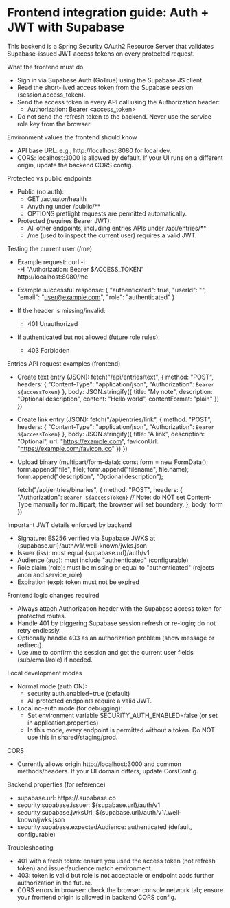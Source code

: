 # Frontend integration guide: Auth + JWT with Supabase

This backend is a Spring Security OAuth2 Resource Server that validates Supabase-issued JWT access tokens on every protected request.

What the frontend must do
- Sign in via Supabase Auth (GoTrue) using the Supabase JS client.
- Read the short-lived access token from the Supabase session (session.access_token).
- Send the access token in every API call using the Authorization header:
  - Authorization: Bearer <access_token>
- Do not send the refresh token to the backend. Never use the service role key from the browser.

Environment values the frontend should know
- API base URL: e.g., http://localhost:8080 for local dev.
- CORS: localhost:3000 is allowed by default. If your UI runs on a different origin, update the backend CORS config.

Protected vs public endpoints
- Public (no auth):
  - GET /actuator/health
  - Anything under /public/**
  - OPTIONS preflight requests are permitted automatically.
- Protected (requires Bearer JWT):
  - All other endpoints, including entries APIs under /api/entries/**
  - /me (used to inspect the current user) requires a valid JWT.

Testing the current user (/me)
- Example request:
  curl -i \
    -H "Authorization: Bearer $ACCESS_TOKEN" \
    http://localhost:8080/me

- Example successful response:
  {
    "authenticated": true,
    "userId": "<sub-from-token>",
    "email": "user@example.com",
    "role": "authenticated"
  }

- If the header is missing/invalid:
  - 401 Unauthorized
- If authenticated but not allowed (future role rules):
  - 403 Forbidden

Entries API request examples (frontend)
- Create text entry (JSON):
  fetch("/api/entries/text", {
    method: "POST",
    headers: {
      "Content-Type": "application/json",
      "Authorization": `Bearer ${accessToken}`
    },
    body: JSON.stringify({
      title: "My note",
      description: "Optional description",
      content: "Hello world",
      contentFormat: "plain"
    })
  })

- Create link entry (JSON):
  fetch("/api/entries/link", {
    method: "POST",
    headers: {
      "Content-Type": "application/json",
      "Authorization": `Bearer ${accessToken}`
    },
    body: JSON.stringify({
      title: "A link",
      description: "Optional",
      url: "https://example.com",
      faviconUrl: "https://example.com/favicon.ico"
    })
  })

- Upload binary (multipart/form-data):
  const form = new FormData();
  form.append("file", file);
  form.append("filename", file.name);
  form.append("description", "Optional description");

  fetch("/api/entries/binaries", {
    method: "POST",
    headers: {
      "Authorization": `Bearer ${accessToken}`
      // Note: do NOT set Content-Type manually for multipart; the browser will set boundary.
    },
    body: form
  })

Important JWT details enforced by backend
- Signature: ES256 verified via Supabase JWKS at {supabase.url}/auth/v1/.well-known/jwks.json
- Issuer (iss): must equal {supabase.url}/auth/v1
- Audience (aud): must include "authenticated" (configurable)
- Role claim (role): must be missing or equal to "authenticated" (rejects anon and service_role)
- Expiration (exp): token must not be expired

Frontend logic changes required
- Always attach Authorization header with the Supabase access token for protected routes.
- Handle 401 by triggering Supabase session refresh or re-login; do not retry endlessly.
- Optionally handle 403 as an authorization problem (show message or redirect).
- Use /me to confirm the session and get the current user fields (sub/email/role) if needed.

Local development modes
- Normal mode (auth ON):
  - security.auth.enabled=true (default)
  - All protected endpoints require a valid JWT.
- Local no-auth mode (for debugging):
  - Set environment variable SECURITY_AUTH_ENABLED=false (or set in application.properties)
  - In this mode, every endpoint is permitted without a token. Do NOT use this in shared/staging/prod.

CORS
- Currently allows origin http://localhost:3000 and common methods/headers. If your UI domain differs, update CorsConfig.

Backend properties (for reference)
- supabase.url: https://<project-id>.supabase.co
- security.supabase.issuer: ${supabase.url}/auth/v1
- security.supabase.jwksUri: ${supabase.url}/auth/v1/.well-known/jwks.json
- security.supabase.expectedAudience: authenticated (default, configurable)

Troubleshooting
- 401 with a fresh token: ensure you used the access token (not refresh token) and issuer/audience match environment.
- 403: token is valid but role is not acceptable or endpoint adds further authorization in the future.
- CORS errors in browser: check the browser console network tab; ensure your frontend origin is allowed in backend CORS config.
